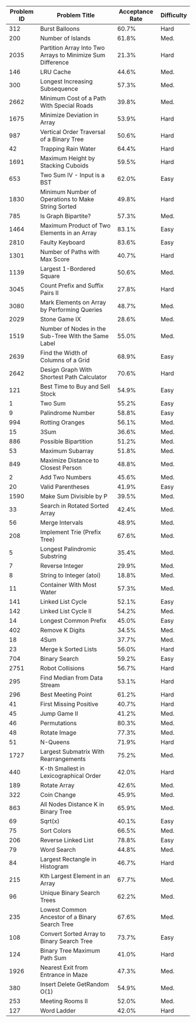 | Problem ID | Problem Title                                               | Acceptance Rate | Difficulty |
|------------|-------------------------------------------------------------|-----------------|------------|
| 312        | Burst Balloons                                              | 60.7%           | Hard       |
| 200        | Number of Islands                                           | 61.8%           | Med.       |
| 2035       | Partition Array Into Two Arrays to Minimize Sum Difference  | 21.3%           | Hard       |
| 146        | LRU Cache                                                   | 44.6%           | Med.       |
| 300        | Longest Increasing Subsequence                              | 57.3%           | Med.       |
| 2662       | Minimum Cost of a Path With Special Roads                   | 39.8%           | Med.       |
| 1675       | Minimize Deviation in Array                                 | 53.9%           | Hard       |
| 987        | Vertical Order Traversal of a Binary Tree                   | 50.6%           | Hard       |
| 42         | Trapping Rain Water                                         | 64.4%           | Hard       |
| 1691       | Maximum Height by Stacking Cuboids                          | 59.5%           | Hard       |
| 653        | Two Sum IV - Input is a BST                                 | 62.0%           | Easy       |
| 1830       | Minimum Number of Operations to Make String Sorted          | 49.8%           | Hard       |
| 785        | Is Graph Bipartite?                                         | 57.3%           | Med.       |
| 1464       | Maximum Product of Two Elements in an Array                 | 83.1%           | Easy       |
| 2810       | Faulty Keyboard                                             | 83.6%           | Easy       |
| 1301       | Number of Paths with Max Score                              | 40.7%           | Hard       |
| 1139       | Largest 1-Bordered Square                                   | 50.6%           | Med.       |
| 3045       | Count Prefix and Suffix Pairs II                            | 27.8%           | Hard       |
| 3080       | Mark Elements on Array by Performing Queries                | 48.7%           | Med.       |
| 2029       | Stone Game IX                                               | 28.6%           | Med.       |
| 1519       | Number of Nodes in the Sub-Tree With the Same Label          | 55.0%           | Med.       |
| 2639       | Find the Width of Columns of a Grid                         | 68.9%           | Easy       |
| 2642       | Design Graph With Shortest Path Calculator                  | 70.6%           | Hard       |
| 121        | Best Time to Buy and Sell Stock                             | 54.9%           | Easy       |
| 1          | Two Sum                                                     | 55.2%           | Easy       |
| 9          | Palindrome Number                                           | 58.8%           | Easy       |
| 994        | Rotting Oranges                                             | 56.1%           | Med.       |
| 15         | 3Sum                                                        | 36.6%           | Med.       |
| 886        | Possible Bipartition                                        | 51.2%           | Med.       |
| 53         | Maximum Subarray                                            | 51.8%           | Med.       |
| 849        | Maximize Distance to Closest Person                         | 48.8%           | Med.       |
| 2          | Add Two Numbers                                             | 45.6%           | Med.       |
| 20         | Valid Parentheses                                             | 41.9%           | Easy       |
| 1590       | Make Sum Divisible by P                                       | 39.5%           | Med.       |
| 33         | Search in Rotated Sorted Array                              | 42.4%           | Med.       |
| 56         | Merge Intervals                                             | 48.9%           | Med.       |
| 208        | Implement Trie (Prefix Tree)                                | 67.6%           | Med.       |
| 5          | Longest Palindromic Substring                                | 35.4%           | Med.       |
| 7          | Reverse Integer                                             | 29.9%           | Med.       |
| 8          | String to Integer (atoi)                                    | 18.8%           | Med.       |
| 11         | Container With Most Water                                   | 57.3%           | Med.       |
| 141        | Linked List Cycle                                           | 52.1%           | Easy       |
| 142        | Linked List Cycle II                                          | 54.2%           | Med.       |
| 14         | Longest Common Prefix                                         | 45.0%           | Easy       |
| 402        | Remove K Digits                                             | 34.5%           | Med.       |
| 18         | 4Sum                                                        | 37.7%           | Med.       |
| 23         | Merge k Sorted Lists                                        | 56.0%           | Hard       |
| 704        | Binary Search                                               | 59.2%           | Easy       |
| 2751       | Robot Collisions                                            | 56.7%           | Hard       |
| 295        | Find Median from Data Stream                                | 53.1%           | Hard       |
| 296        | Best Meeting Point                                          | 61.2%           | Hard       |
| 41         | First Missing Positive                                      | 40.7%           | Hard       |
| 45         | Jump Game II                                                | 41.2%           | Med.       |
| 46         | Permutations                                                | 80.3%           | Med.       |
| 48         | Rotate Image                                                | 77.3%           | Med.       |
| 51         | N-Queens                                                    | 71.9%           | Hard       |
| 1727       | Largest Submatrix With Rearrangements                       | 75.2%           | Med.       |
| 440        | K-th Smallest in Lexicographical Order                        | 42.0%           | Hard       |
| 189        | Rotate Array                                                | 42.6%           | Med.       |
| 322        | Coin Change                                                 | 45.9%           | Med.       |
| 863        | All Nodes Distance K in Binary Tree                         | 65.9%           | Med.       |
| 69         | Sqrt(x)                                                     | 40.1%           | Easy       |
| 75         | Sort Colors                                                 | 66.5%           | Med.       |
| 206        | Reverse Linked List                                         | 78.8%           | Easy       |
| 79         | Word Search                                                 | 44.8%           | Med.       |
| 84         | Largest Rectangle in Histogram                               | 46.7%           | Hard       |
| 215        | Kth Largest Element in an Array                             | 67.7%           | Med.       |
| 96         | Unique Binary Search Trees                                  | 62.2%           | Med.       |
| 235        | Lowest Common Ancestor of a Binary Search Tree                | 67.6%           | Med.       |
| 108        | Convert Sorted Array to Binary Search Tree                    | 73.7%           | Easy       |
| 124        | Binary Tree Maximum Path Sum                                 | 41.0%           | Hard       |
| 1926       | Nearest Exit from Entrance in Maze                           | 47.3%           | Med.       |
| 380        | Insert Delete GetRandom O(1)                                 | 54.9%           | Med.       |
| 253        | Meeting Rooms II                                             | 52.0%           | Med.       |
| 127        | Word Ladder                                                 | 42.0%           | Hard       |
